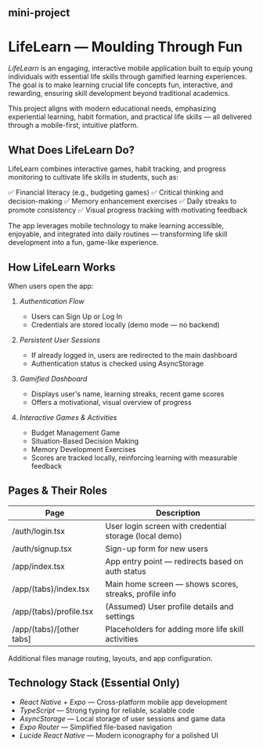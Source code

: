 ## mini-project
# LifeLearn — Moulding Through Fun

*LifeLearn* is an engaging, interactive mobile application built to equip young individuals with essential life skills through gamified learning experiences. The goal is to make learning crucial life concepts fun, interactive, and rewarding, ensuring skill development beyond traditional academics.

This project aligns with modern educational needs, emphasizing experiential learning, habit formation, and practical life skills — all delivered through a mobile-first, intuitive platform.


## What Does LifeLearn Do?

LifeLearn combines interactive games, habit tracking, and progress monitoring to cultivate life skills in students, such as:

✅ Financial literacy (e.g., budgeting games)
✅ Critical thinking and decision-making
✅ Memory enhancement exercises
✅ Daily streaks to promote consistency
✅ Visual progress tracking with motivating feedback

The app leverages mobile technology to make learning accessible, enjoyable, and integrated into daily routines — transforming life skill development into a fun, game-like experience.

## How LifeLearn Works

When users open the app:

1. *Authentication Flow*

   * Users can Sign Up or Log In
   * Credentials are stored locally (demo mode — no backend)

2. *Persistent User Sessions*

   * If already logged in, users are redirected to the main dashboard
   * Authentication status is checked using AsyncStorage

3. *Gamified Dashboard*

   * Displays user's name, learning streaks, recent game scores
   * Offers a motivational, visual overview of progress

4. *Interactive Games & Activities*

   * Budget Management Game
   * Situation-Based Decision Making
   * Memory Development Exercises
   * Scores are tracked locally, reinforcing learning with measurable feedback

## Pages & Their Roles

| Page                       | Description                                            |
| -------------------------- | ------------------------------------------------------ |
| /auth/login.tsx          | User login screen with credential storage (local demo) |
| /auth/signup.tsx         | Sign-up form for new users                             |
| /app/index.tsx           | App entry point — redirects based on auth status       |
| /app/(tabs)/index.tsx    | Main home screen — shows scores, streaks, profile info |
| /app/(tabs)/profile.tsx  | (Assumed) User profile details and settings            |
| /app/(tabs)/[other tabs] | Placeholders for adding more life skill activities     |

Additional files manage routing, layouts, and app configuration.

## Technology Stack (Essential Only)

* *React Native + Expo* — Cross-platform mobile app development
* *TypeScript* — Strong typing for reliable, scalable code
* *AsyncStorage* — Local storage of user sessions and game data
* *Expo Router* — Simplified file-based navigation
* *Lucide React Native* — Modern iconography for a polished UI
